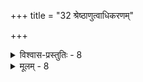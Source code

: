 +++
title = "32 श्रेष्ठाणुत्वाधिकरणम्"

+++

<details><summary>विश्वास-प्रस्तुतिः - 8</summary>

8. उक्तः प्राणस्त्रिलोक्या सम इति स जगद्व्यापकोऽस्त्वित्ययुक्तं  
जीवाक्षन्यायतस्तत्सहपठिततदुत्क्रान्तिगत्यादिबाधात् ।  
स्तुत्यर्था सर्वसाम्यश्रुतिरिह करणक्षेत्रधृत्यादिहेतौ  
देहेऽनल्पोपकारस्स्फुरति च दशधा वृत्तिभेदैर्विभक्तः ॥
</details>

<details><summary>मूलम् - 8</summary>

8. उक्तः प्राणस्त्रिलोक्या सम इति स जगद्व्यापकोऽस्त्वित्ययुक्तं  
जीवाक्षन्यायतस्तत्सहपठिततदुत्क्रान्तिगत्यादिबाधात् ।  
स्तुत्यर्था सर्वसाम्यश्रुतिरिह करणक्षेत्रधृत्यादिहेतौ  
देहेऽनल्पोपकारस्स्फुरति च दशधा वृत्तिभेदैर्विभक्तः ॥
</details>